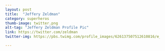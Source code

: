 ```yaml
---
layout: post
title:  "Jeffery Zeldman"
category: superheros
thumb-image: twitter.png
alt-tag: "Jeffery Zeldman Profile Pic"
link: https://twitter.com/zeldman
twitter-img: https://pbs.twimg.com/profile_images/626137507512610816/e_fXml7r_400x400.jpg

---
```

